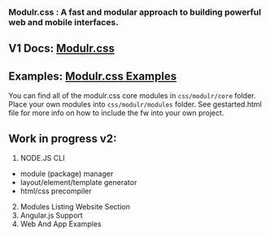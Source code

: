 
### Modulr.css : A fast and modular approach to building powerful web and mobile interfaces.
V1 Docs: [Modulr.css](https://decorator.io/modulr/) 
---

Examples: [Modulr.css Examples](https://decorator.io/modulr/templates) 
---

You can find all of the modulr.css core modules in ```css/modulr/core``` folder. 
Place your own modules into ```css/modulr/modules``` folder.
See gestarted.html file for more info on how to include the fw into your own project.

Work in progress v2:
---
1. NODE.JS CLI
 * module (package) manager
 * layout/element/template generator
 * html/css precompiler
2. Modules Listing Website Section
3. Angular.js Support
4. Web And App Examples  
